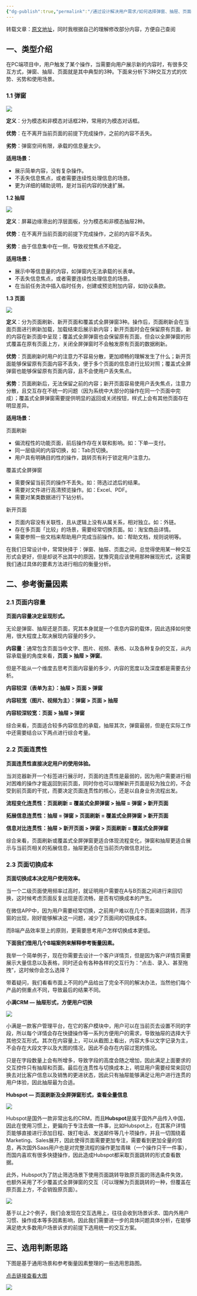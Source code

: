 ```yaml
---
{"dg-publish":true,"permalink":"/通过设计解决用户需求/如何选择弹窗、抽屉、页面/","created":"2023-10-07T16:37:11.026+08:00","updated":"2023-10-12T09:09:08.874+08:00"}
---
```



转载文章：[原文地址](https://zhuanlan.zhihu.com/p/603877132)，同时我根据自己的理解修改部分内容，方便自己查阅

## **一、类型介绍**

在PC端项目中，用户触发了某个操作，当需要向用户展示新的内容时，有很多交互方式，弹窗、抽屉、页面就是其中典型的3种。下面来分析下3种交互方式的优势、劣势和使用场景。

### **1.1 弹窗**

![](https://pic3.zhimg.com/80/v2-b42b32cb379f8e915c8e71530eee0482_1440w.webp)

**定义**：分为模态和非模态对话框2种，常用的为模态对话框。

**优势**：在不离开当前页面的前提下完成操作，之前的内容不丢失。

**劣势**：弹窗空间有限，承载的信息量太少。

**适用场景：**

- 展示简单内容，没有复杂操作。
- 不丢失信息焦点，或者需要连续性处理信息的场景。
- 更为详细的辅助说明，是对当前内容的快速扩展。


**1.2 抽屉**

![](https://pic2.zhimg.com/80/v2-1b1a25854c5f4aec05547b191e03a601_1440w.webp)

**定义**：屏幕边缘滑出的浮层面板，分为模态和非模态抽屉2种。

**优势**：在不离开当前页面的前提下完成操作，之前的内容不丢失。

**劣势**：由于信息集中在一侧，导致视觉焦点不稳定。

**适用场景：**

- 展示中等信息量的内容，如弹窗内无法承载的长表单。
- 不丢失信息焦点，或者需要连续性处理信息的场景。
- 在当前任务流中插入临时任务，创建或预览附加内容，如协议条款。


**1.3 页面**

![](https://pic1.zhimg.com/80/v2-427724f72a1c7e885916a1e0629d29cc_1440w.webp)

**定义**：分为页面刷新、新开页面和覆盖式全屏弹窗3种。操作后，页面刷新会在当面页面进行刷新加载，加载结束后展示新内容；新开页面时会在保留原有页面，新的内容在新页面中呈现；覆盖式全屏弹窗也会保留原有页面，但会以全屏弹窗的形式覆盖在原有页面上方，关闭全屏弹窗时不会触发原有页面的数据刷新。

**优势**：页面刷新时用户的注意力不容易分散，更加顺畅的理解发生了什么；新开页面能够保留原有页面内容不丢失，便于多个页面的信息进行比较对照；覆盖式全屏弹窗也能够保留原有页面内容，且不会使用户丢失焦点。

**劣势**：页面刷新后，无法保留之前的内容；新开页面容易使用户丢失焦点，注意力分散，且交互存在不统一的问题（因为系统中大部分的操作在同一个页面中完成）；覆盖式全屏弹窗需要提供明显的返回或关闭按钮，样式上会有其他页面存在明显差异。

**适用场景：**

页面刷新

- 偏流程性的功能页面，前后操作存在关联和影响。如：下单—支付。
- 同一层级间的内容切换，如：Tab页切换。
- 用户具有明确目的性的操作，跳转页有利于锁定用户注意力。

覆盖式全屏弹窗

- 需要保留当前页的操作不丢失。如：筛选过滤后的结果。
- 需要对文件进行高清预览操作。如：Excel、PDF。
- 需要对某类数据进行下钻分析。

新开页面

- 页面内容没有关联性，且从逻辑上没有从属关系，相对独立。如：外链。
- 存在多页面「比较」的场景，需要经常切换页面。如：淘宝商品详情。
- 需要参照一些文档来帮助用户完成当前操作。如：帮助文档，规则说明等。

在我们日常设计中，常常抉择于：弹窗、抽屉、页面之间，总觉得使用某一种交互形式会更好，但是却说不出其中的原因，犹豫究竟应该使用那种展现形式，这需要我们通过具体的要素方法进行相应的衡量分析。

  

## **二、参考衡量因素**

### **2.1 页面内容量**

**页面内容量决定呈现形式。**

无论是弹窗、抽屉还是页面，究其本身就是一个信息内容的载体，因此选择如何使用，很大程度上取决展现内容量的多少。

**内容量**：通常包含页面当中文字、图片、视频、表格、以及各种复杂的交互，从内容承载量的角度来看，**页面 > 抽屉 > 弹窗**。

但是不能从一个维度去思考页面内容量的多少，内容的宽度以及深度都是需要去分析。

**内容较深（表单为主）：抽屉 > 页面 > 弹窗**

**内容较宽（图片、视频为主）：弹窗 > 页面 > 抽屉**

**内容较深较宽：页面 > 抽屉 > 弹窗**

综合来看，页面适合较多内容信息的承载，抽屉其次，弹窗最弱，但是在实际工作中还需要结合以下两点进行综合考量。

### **2.2 页面连贯性**

**页面连贯性直接决定用户的使用体验。**

当浏览器新开一个标签进行展示时，页面的连贯性是最弱的，因为用户需要进行相对困难的操作才能返回到前页面，同时你也可以理解新开页面是较为独立的，不会受到前页面的干扰，而要决定页面连贯性的核心，还是以自身业务流程出发。

**流程变化连贯性：页面刷新 = 覆盖式全屏弹窗 > 抽屉 = 弹窗 > 新开页面**

**拓展信息连贯性：抽屉 = 弹窗 > 页面刷新 = 覆盖式全屏弹窗 > 新开页面**

**信息对比连贯性：抽屉 > 新开页面 > 弹窗 > 页面刷新 = 覆盖式全屏弹窗**

综合来看，页面刷新或覆盖式全屏弹窗更适合体现流程变化，弹窗和抽屉更适合展示与当前页相关的拓展信息，抽屉更适合在当前页内做信息对比。

### **2.3 页面切换成本**

**页面切换成本决定用户使用效率。**

当一个二级页面使用频率过高时，就证明用户需要在A与B页面之间进行来回切换，这时候考虑页面反复出现是否流畅，是否有切换成本的产生。

在微信APP中，因为用户需要经常切换，之前用户难以在几个页面来回跳转，而浮窗的出现，刚好能够解决这一问题，减少了页面间的切换成本。

而B端产品效率至上的原则，更需要思考用户怎样切换成本更低。

  

**下面我们借用几个B端案例来解释参考衡量因素。**

我举一个简单例子，现在你需要去设计一个客户详情页，但是因为客户详情页需要展示大量信息以及表格，同时还会有各种各样的交互行为：“点击、录入、甚至拖拽”，这时候你会怎么选择？

带着疑问，我们看看市面上不同的产品给出了完全不同的解决办法，当然他们每个产品的侧重点不同，导致最后的结果不同。

**小满CRM — 抽屉形式，方便用户切换**

![](https://pic2.zhimg.com/80/v2-e4c34ec748627c5ea4604746402ad7f5_1440w.webp)

小满是一款客户管理平台，在它的客户模块中，用户可以在当前页去设置不同的字段，所以每个详情会存在快捷操作等一系列方便用户的需求，导致抽屉的选择大于其他交互形式。其次在内容量上，可以从截图上看出，内容大多以文字记录为主，不会存在大段文字以及大图的情况，因此不会存在内容过宽的情况。

只是在字段数量上会有所增多，导致字段的高度会随之增加，因此满足上面要求的交互控件只有抽屉和页面。最后在连贯性与切换成本上，明显用户需要经常来回切换去对比客户信息以及销售的更进状态，因此只有抽屉能够满足让用户进行连贯的用户体验，因此抽屉最为合适。

  

**Hubspot — 页面刷新及全屏弹窗形式，查看全量信息**

![](https://pic3.zhimg.com/80/v2-4c64ef3a4a5764592aa33e0ad2e8c732_1440w.webp)

Hubspot是国外一款非常出名的CRM，而且**Hubspot**是属于国外产品传入中国，因此在使用习惯上，更偏向于专注去做一件事，比如Hubspot上，在其客户详情页能够直接进行添加日程、拨打电话、发送邮件等几十项操作，并且一切围绕着Marketing、Sales展开，因此使得页面需要更加专注，需要看到更加全量的信息，再次国外Saas用户也是对完整流程的操作更加青睐（一个操作只干一件事），而国内喜欢有很多快捷操作，因此造成Hubspot都采取页面跳转的形式查看数据。

此外，Hubspot为了防止筛选场景下使用页面跳转导致原页面的筛选条件失效，也额外采用了不少覆盖式全屏弹窗的交互（可以理解为页面跳转的一种，但覆盖在原页面上方，不会销毁原页面）。

![](https://pic4.zhimg.com/80/v2-efca7fa4d1e645389c8e6583df4aaf73_1440w.webp)

基于以上2个例子，我们会发现在交互选用上，往往会收到场景诉求、国内外用户习惯、操作成本等多因素影响，因此我们需要进一步的具体问题具体分析，在能够满足绝大多数用户场景诉求的前提下选用统一的交互方案。

## **三、选用判断思路**

下图是基于通用场景和参考衡量因素整理的一些选用思路图。

[点击链接查看大图](https://www.figma.com/file/irQBY4DNcQlp5ouoBiA0b3/%E5%BC%B9%E7%AA%97-%26-%E6%8A%BD%E5%B1%89-%26-%E9%A1%B5%E9%9D%A2%E7%9A%84%E4%BD%BF%E7%94%A8?node-id=0%3A1&t=6y7222NzB8VsUT8a-1)

![](https://pic4.zhimg.com/80/v2-561d6791b2053c18a682384f6dcf71a3_1440w.webp)